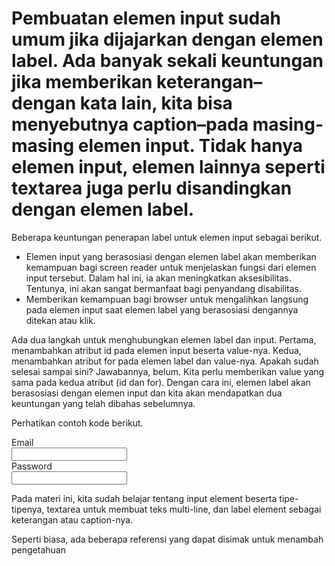 # Pembuatan elemen input sudah umum jika dijajarkan dengan elemen label. Ada banyak sekali keuntungan jika memberikan keterangan–dengan kata lain, kita bisa menyebutnya caption–pada masing-masing elemen input. Tidak hanya elemen input, elemen lainnya seperti textarea juga perlu disandingkan dengan elemen label.

Beberapa keuntungan penerapan label untuk elemen input sebagai berikut.

* Elemen input yang berasosiasi dengan elemen label akan memberikan kemampuan bagi screen reader untuk menjelaskan fungsi dari elemen input tersebut. Dalam hal ini, ia akan meningkatkan aksesibilitas. Tentunya, ini akan sangat bermanfaat bagi penyandang disabilitas.
* Memberikan kemampuan bagi browser untuk mengalihkan langsung pada elemen input saat elemen label yang berasosiasi dengannya ditekan atau klik.

Ada dua langkah untuk menghubungkan elemen label dan input. Pertama, menambahkan atribut id pada elemen input beserta value-nya. Kedua, menambahkan atribut for pada elemen label dan value-nya. Apakah sudah selesai sampai sini? Jawabannya, belum. Kita perlu memberikan value yang sama pada kedua atribut (id dan for). Dengan cara ini, elemen label akan berasosiasi dengan elemen input dan kita akan mendapatkan dua keuntungan yang telah dibahas sebelumnya.

Perhatikan contoh kode berikut.

<div>
  <label for="email">Email</label>
  <br>
  <input type="email" id="email" />
</div>

<div>
  <label for="password">Password</label>
  <br>
  <input type="password" id="password" />
</div>

Pada materi ini, kita sudah belajar tentang input element beserta tipe-tipenya, textarea untuk membuat teks multi-line, dan label element sebagai keterangan atau caption-nya.

Seperti biasa, ada beberapa referensi yang dapat disimak untuk menambah pengetahuan